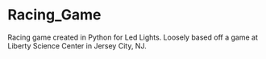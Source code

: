 # Racing_Game
Racing game created in Python for Led Lights. Loosely based off a game at Liberty Science Center in Jersey City, NJ.
